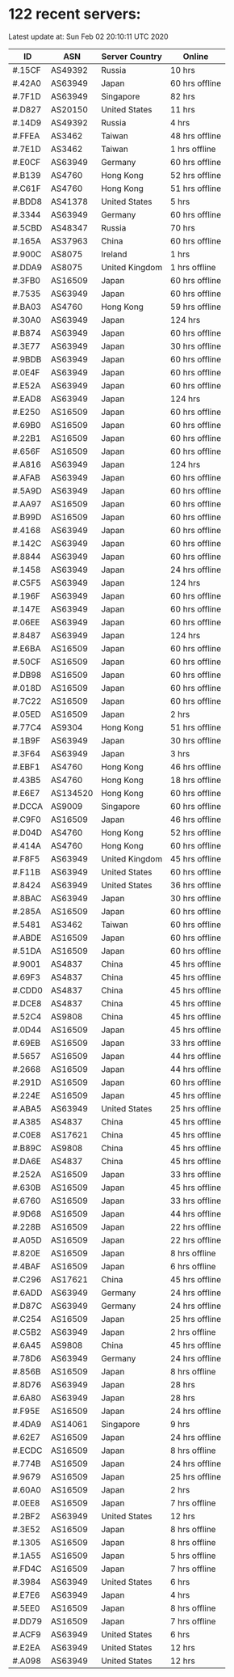 # 122 recent servers:

Latest update at: Sun Feb 02 20:10:11 UTC 2020

| ID | ASN | Server Country | Online |
| -- | --- | -------------- | ------ |
| #.15CF | AS49392 | Russia | 10 hrs |
| #.42A0 | AS63949 | Japan | 60 hrs offline |
| #.7F1D | AS63949 | Singapore | 82 hrs |
| #.D827 | AS20150 | United States | 11 hrs |
| #.14D9 | AS49392 | Russia | 4 hrs |
| #.FFEA | AS3462 | Taiwan | 48 hrs offline |
| #.7E1D | AS3462 | Taiwan | 1 hrs offline |
| #.E0CF | AS63949 | Germany | 60 hrs offline |
| #.B139 | AS4760 | Hong Kong | 52 hrs offline |
| #.C61F | AS4760 | Hong Kong | 51 hrs offline |
| #.BDD8 | AS41378 | United States | 5 hrs |
| #.3344 | AS63949 | Germany | 60 hrs offline |
| #.5CBD | AS48347 | Russia | 70 hrs |
| #.165A | AS37963 | China | 60 hrs offline |
| #.900C | AS8075 | Ireland | 1 hrs |
| #.DDA9 | AS8075 | United Kingdom | 1 hrs offline |
| #.3FB0 | AS16509 | Japan | 60 hrs offline |
| #.7535 | AS63949 | Japan | 60 hrs offline |
| #.BA03 | AS4760 | Hong Kong | 59 hrs offline |
| #.30A0 | AS63949 | Japan | 124 hrs |
| #.B874 | AS63949 | Japan | 60 hrs offline |
| #.3E77 | AS63949 | Japan | 30 hrs offline |
| #.9BDB | AS63949 | Japan | 60 hrs offline |
| #.0E4F | AS63949 | Japan | 60 hrs offline |
| #.E52A | AS63949 | Japan | 60 hrs offline |
| #.EAD8 | AS63949 | Japan | 124 hrs |
| #.E250 | AS16509 | Japan | 60 hrs offline |
| #.69B0 | AS16509 | Japan | 60 hrs offline |
| #.22B1 | AS16509 | Japan | 60 hrs offline |
| #.656F | AS16509 | Japan | 60 hrs offline |
| #.A816 | AS63949 | Japan | 124 hrs |
| #.AFAB | AS63949 | Japan | 60 hrs offline |
| #.5A9D | AS63949 | Japan | 60 hrs offline |
| #.AA97 | AS16509 | Japan | 60 hrs offline |
| #.B99D | AS16509 | Japan | 60 hrs offline |
| #.4168 | AS63949 | Japan | 60 hrs offline |
| #.142C | AS63949 | Japan | 60 hrs offline |
| #.8844 | AS63949 | Japan | 60 hrs offline |
| #.1458 | AS63949 | Japan | 24 hrs offline |
| #.C5F5 | AS63949 | Japan | 124 hrs |
| #.196F | AS63949 | Japan | 60 hrs offline |
| #.147E | AS63949 | Japan | 60 hrs offline |
| #.06EE | AS63949 | Japan | 60 hrs offline |
| #.8487 | AS63949 | Japan | 124 hrs |
| #.E6BA | AS16509 | Japan | 60 hrs offline |
| #.50CF | AS16509 | Japan | 60 hrs offline |
| #.DB98 | AS16509 | Japan | 60 hrs offline |
| #.018D | AS16509 | Japan | 60 hrs offline |
| #.7C22 | AS16509 | Japan | 60 hrs offline |
| #.05ED | AS16509 | Japan | 2 hrs |
| #.77C4 | AS9304 | Hong Kong | 51 hrs offline |
| #.1B9F | AS63949 | Japan | 30 hrs offline |
| #.3F64 | AS63949 | Japan | 3 hrs |
| #.EBF1 | AS4760 | Hong Kong | 46 hrs offline |
| #.43B5 | AS4760 | Hong Kong | 18 hrs offline |
| #.E6E7 | AS134520 | Hong Kong | 60 hrs offline |
| #.DCCA | AS9009 | Singapore | 60 hrs offline |
| #.C9F0 | AS16509 | Japan | 46 hrs offline |
| #.D04D | AS4760 | Hong Kong | 52 hrs offline |
| #.414A | AS4760 | Hong Kong | 60 hrs offline |
| #.F8F5 | AS63949 | United Kingdom | 45 hrs offline |
| #.F11B | AS63949 | United States | 60 hrs offline |
| #.8424 | AS63949 | United States | 36 hrs offline |
| #.8BAC | AS63949 | Japan | 30 hrs offline |
| #.285A | AS16509 | Japan | 60 hrs offline |
| #.5481 | AS3462 | Taiwan | 60 hrs offline |
| #.ABDE | AS16509 | Japan | 60 hrs offline |
| #.51DA | AS16509 | Japan | 60 hrs offline |
| #.9001 | AS4837 | China | 45 hrs offline |
| #.69F3 | AS4837 | China | 45 hrs offline |
| #.CDD0 | AS4837 | China | 45 hrs offline |
| #.DCE8 | AS4837 | China | 45 hrs offline |
| #.52C4 | AS9808 | China | 45 hrs offline |
| #.0D44 | AS16509 | Japan | 45 hrs offline |
| #.69EB | AS16509 | Japan | 33 hrs offline |
| #.5657 | AS16509 | Japan | 44 hrs offline |
| #.2668 | AS16509 | Japan | 44 hrs offline |
| #.291D | AS16509 | Japan | 60 hrs offline |
| #.224E | AS16509 | Japan | 45 hrs offline |
| #.ABA5 | AS63949 | United States | 25 hrs offline |
| #.A385 | AS4837 | China | 45 hrs offline |
| #.C0E8 | AS17621 | China | 45 hrs offline |
| #.B89C | AS9808 | China | 45 hrs offline |
| #.DA6E | AS4837 | China | 45 hrs offline |
| #.252A | AS16509 | Japan | 33 hrs offline |
| #.630B | AS16509 | Japan | 45 hrs offline |
| #.6760 | AS16509 | Japan | 33 hrs offline |
| #.9D68 | AS16509 | Japan | 44 hrs offline |
| #.228B | AS16509 | Japan | 22 hrs offline |
| #.A05D | AS16509 | Japan | 22 hrs offline |
| #.820E | AS16509 | Japan | 8 hrs offline |
| #.4BAF | AS16509 | Japan | 6 hrs offline |
| #.C296 | AS17621 | China | 45 hrs offline |
| #.6ADD | AS63949 | Germany | 24 hrs offline |
| #.D87C | AS63949 | Germany | 24 hrs offline |
| #.C254 | AS16509 | Japan | 25 hrs offline |
| #.C5B2 | AS63949 | Japan | 2 hrs offline |
| #.6A45 | AS9808 | China | 45 hrs offline |
| #.78D6 | AS63949 | Germany | 24 hrs offline |
| #.856B | AS16509 | Japan | 8 hrs offline |
| #.8D76 | AS63949 | Japan | 28 hrs |
| #.6A80 | AS63949 | Japan | 28 hrs |
| #.F95E | AS16509 | Japan | 24 hrs offline |
| #.4DA9 | AS14061 | Singapore | 9 hrs |
| #.62E7 | AS16509 | Japan | 24 hrs offline |
| #.ECDC | AS16509 | Japan | 8 hrs offline |
| #.774B | AS16509 | Japan | 24 hrs offline |
| #.9679 | AS16509 | Japan | 25 hrs offline |
| #.60A0 | AS16509 | Japan | 2 hrs |
| #.0EE8 | AS16509 | Japan | 7 hrs offline |
| #.2BF2 | AS63949 | United States | 12 hrs |
| #.3E52 | AS16509 | Japan | 8 hrs offline |
| #.1305 | AS16509 | Japan | 8 hrs offline |
| #.1A55 | AS16509 | Japan | 5 hrs offline |
| #.FD4C | AS16509 | Japan | 7 hrs offline |
| #.3984 | AS63949 | United States | 6 hrs |
| #.E7E6 | AS63949 | Japan | 4 hrs |
| #.5EE0 | AS16509 | Japan | 8 hrs offline |
| #.DD79 | AS16509 | Japan | 7 hrs offline |
| #.ACF9 | AS63949 | United States | 6 hrs |
| #.E2EA | AS63949 | United States | 12 hrs |
| #.A098 | AS63949 | United States | 12 hrs |

